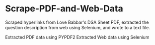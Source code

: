 # Scrape-PDF-and-Web-Data
Scraped hyperlinks from Love Babbar's DSA Sheet PDF, extracted the question description from web using Selenium, and wrote to a text file.

Extracted PDF data using PYPDF2
Extracted Web data using Selenium
